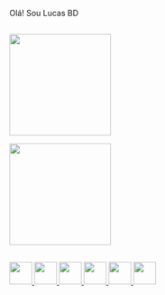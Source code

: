 Olá! Sou Lucas BD 

##

<div>
  <a href="https://github.com/LucasBDoficial">
<img height="180em"
  src="https://github-readme-stats.vercel.app/api?username=LucasBDoficial&show_icons=true&theme=dark"
  media="(prefers-color-scheme: dark)" />
    
<img height="180em"
  src="https://github-readme-stats.vercel.app/api/top-langs/?username=LucasBDoficial&layout=compact&langs_count=16&&theme=dark"
  media="(prefers-color-scheme: dark)" />
</div>    
  
##
  
<div>
 <img height="40em" src="https://cdn.jsdelivr.net/gh/devicons/devicon/icons/vscode/vscode-original.svg" />
 <img height="40em" src="https://cdn.jsdelivr.net/gh/devicons/devicon/icons/html5/html5-original.svg" />
 <img height="40em" src="https://cdn.jsdelivr.net/gh/devicons/devicon/icons/css3/css3-original.svg" />
 <img height="40em" src="https://cdn.jsdelivr.net/gh/devicons/devicon/icons/javascript/javascript-original.svg" />
 <img height="40em" src="https://cdn.jsdelivr.net/gh/devicons/devicon/icons/react/react-original.svg" />
 <img height="40em" src="https://cdn.jsdelivr.net/gh/devicons/devicon/icons/figma/figma-original.svg" />
</div>  
  
##
  
<div>
  
</div>
